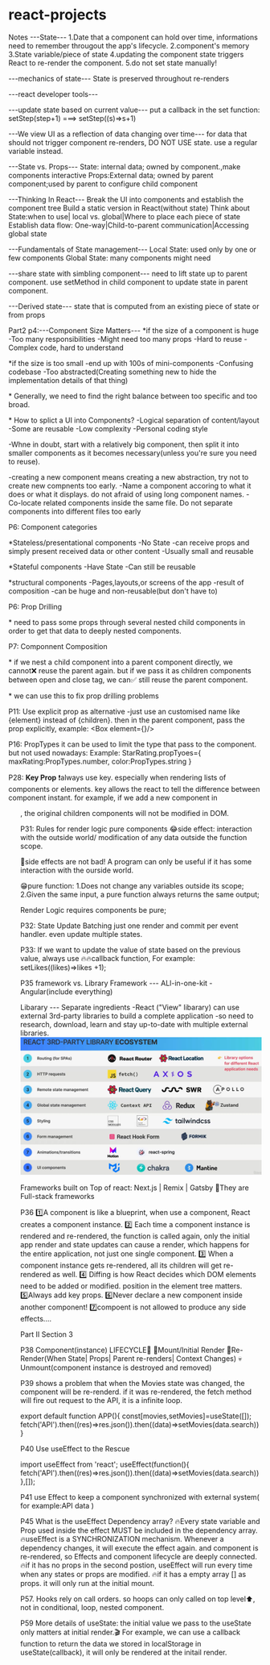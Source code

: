 # react-projects

Notes
---State---
1.Date that a component can hold over time, informations need to remember througout the app's lifecycle.
2.component's memory
3.State variable/piece of state
4.updating the component state triggers React to re-render the component.
5.do not set state manually!

---mechanics of state---
State is preserved throughout re-renders

---react developer tools---

---update state based on current value---
put a callback in the set function:
setStep(step+1) ===> setStep((s)=>s+1)

---We view UI as a reflection of data changing over time---
for data that should not trigger component re-renders, DO NOT USE state. use a regular variable instead.

---State vs. Props---
State: internal data; owned by component.,make components interactive
Props:External data; owned by parent component;used by parent to configure child component

---Thinking In React---
Break the UI into components and establish the component tree
Build a static version in React(without state)
Think about State:when to use| local vs. global|Where to place each piece of state
Establish data flow: One-way|Child-to-parent communication|Accessing global state

---Fundamentals of State management---
Local State:
used only by one or few components
Global State:
many components might need

---share state with simbling component---
need to lift state up to parent component.
use setMethod in child component to update state in parent component.

---Derived state---
state that is computed from an existing piece of state or from props

Part2
p4:---Component Size Matters---
\*if the size of a component is huge
-Too many responsibilities
-Might need too many props
-Hard to reuse
-Complex code, hard to understand

\*if the size is too small
-end up with 100s of mini-components
-Confusing codebase
-Too abstracted(Creating something new to hide the implementation details of that thing)

\* Generally, we need to find the right balance between too specific and too broad.

\* How to splict a UI into Components?
-Logical separation of content/layout
-Some are reusable
-Low complexity
-Personal coding style

-Whne in doubt, start with a relatively big component, then split it into smaller components as it becomes necessary(unless you're sure you need to reuse).

-creating a new component means creating a new abstraction, try not to create new compnents too early.
-Name a component accoring to what it does or what it displays. do not afraid of using long component names.
-Co-locate related components inside the same file. Do not separate components into different files too early

P6: Component categories

\*Stateless/presentational components
-No State
-can receive props and simply present received data or other content
-Usually small and reusable

\*Stateful components
-Have State
-Can still be reusable

\*structural components
-Pages,layouts,or screens of the app
-result of composition
-can be huge and non-reusable(but don't have to)

P6: Prop Drilling

\* need to pass some props through several nested child components in order to get that data to deeply nested components.

P7: Componnent Composition

\* if we nest a child component into a parent component directly, we cannot❌ reuse the parent again. but if we pass it as children components between open and close tag, we can✅ still reuse the parent component.

\* we can use this to fix prop drilling problems

P11: Use explicit prop as alternative
-just use an customised name like {element} instead of {children}. then in the parent component, pass the prop explicitly, example:
<Box element={<MovieList movies={movies}>}/>

P16: PropTypes
it can be used to limit the type that pass to the component. but not used nowadays:
Example:
StarRating.propTyoes={
maxRating:PropTypes.number,
color:PropTypes.string
}

P28:
**Key Prop**
❗️always use key.
especially when rendering lists of components or elements.
key allows the react to tell the difference between component instant.
for example, if we add a new component in <ul>, the original children components will not be modified in DOM.

P31: Rules for render logic pure components
😂side effect: interaction with the outside world/ modification of any data outside the function scope.

🎇side effects are not bad! A program can only be useful if it has some interaction with the ourside world.

😁pure function:
1.Does not change any variables outside its scope;
2.Given the same input, a pure function always returns the same output;

Render Logic requires components be pure;

P32: State Update Batching
just one render and commit per event handler. even update multiple states.

P33: If we want to update the value of state based on the previous value, always use 🔥🔥callback function, For example:
setLikes((likes)=>likes +1);

P35 framework vs. Library
Framework --- ALl-in-one-kit
-Angular(include everything)

Libarary --- Separate ingredients
-React ("View" libarary) can use external 3rd-party libraries to build a complete application
-so need to research, download, learn and stay up-to-date with multiple external libraries.
![screen shot of Library Ecosystem](image.png)

Frameworks built on Top of react:
Next.js | Remix | Gatsby
🎇They are Full-stack frameworks

P36
1️⃣A component is like a blueprint, when use a component, React creates a component instance.
2️⃣ Each time a component instance is rendered and re-rendered, the function is called again, only the initial app render and state updates can cause a render, which happens for the entire application, not just one single component.
3️⃣ When a component instance gets re-rendered, all its children will get re-rendered as well.
4️⃣ Diffing is how React decides which DOM elements need to be added or modified. position in the element tree matters.
5️⃣Always add key props.
6️⃣Never declare a new component inside another component!
7️⃣compoent is not allowed to produce any side effects....

Part II Section 3

P38 Component(instance) LIFECYCLE🛟
🐣Mount/Initial Render
🐓Re-Render(When State| Props| Parent re-renders| Context Changes)
💀Unmount(component instance is destroyed and removed)

P39
shows a problem that when the Movies state was changed, the component will be re-renderd. if it was re-rendered, the fetch method will fire out request to the API, it is a infinite loop.

export default function APP(){
const[movies,setMovies]=useState([]);
fetch('API').then((res)=>res.json()).then((data)=>setMovies(data.search))
}

P40 Use useEffect to the Rescue

import useEffect from 'react';
useEffect(function(){
fetch('API').then((res)=>res.json()).then((data)=>setMovies(data.search))
},[]);

P41 use Effect to keep a component synchronized with external system( for example:API data )

P45 What is the useEffect Dependency array?
🔥Every state variable and Prop used inside the effect MUST be included in the dependency array.
🔥useEffect is a SYNCHRONIZATION mechanism. Whenever a dependency changes, it will execute the effect again. and component is re-rendered, so Effects and component lifecycle are deeply connected.
🔥if it has no props in the second postion, useEffect will run every time when any states or props are modified.
🔥if it has a empty array [] as props. it will only run at the initial mount.

P57. Hooks rely on call orders. so hoops can only called on top level⬆️, not in conditional, loop, nested component.

P59 More details of useState:
the initial value we pass to the useState only matters at initial render.🎬
For example, we can use a callback function to return the data we stored in localStorage in useState(callback), it will only be rendered at the initail render.
